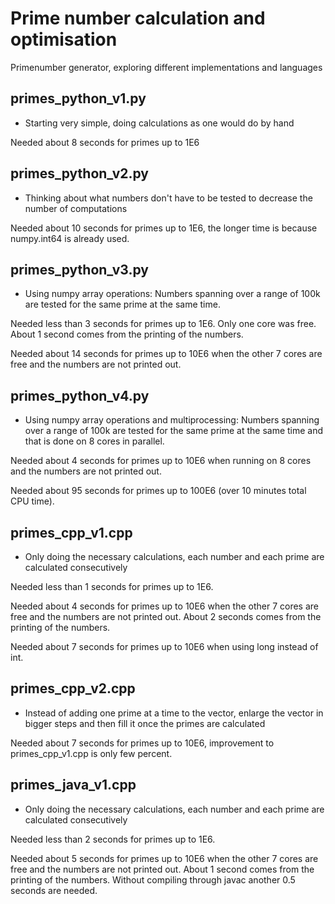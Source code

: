 # Prime number calculation and optimisation
Primenumber generator, exploring different implementations and languages


## primes_python_v1.py
* Starting very simple, doing calculations as one would do by hand

Needed about 8 seconds for primes up to 1E6


## primes_python_v2.py
* Thinking about what numbers don't have to be tested to decrease the number of computations

Needed about 10 seconds for primes up to 1E6, the longer time is because numpy.int64 is already used.


## primes_python_v3.py
* Using numpy array operations: Numbers spanning over a range of 100k are tested for the same prime at the same time.

Needed less than 3 seconds for primes up to 1E6. Only one core was free. About 1 second comes from the printing of the numbers.

Needed about 14 seconds for primes up to 10E6 when the other 7 cores are free and the numbers are not printed out.


## primes_python_v4.py
* Using numpy array operations and multiprocessing: Numbers spanning over a range of 100k are tested for the same prime at the same time and that is done on 8 cores in parallel.

Needed about 4 seconds for primes up to 10E6 when running on 8 cores and the numbers are not printed out.

Needed about 95 seconds for primes up to 100E6 (over 10 minutes total CPU time).


## primes_cpp_v1.cpp
* Only doing the necessary calculations, each number and each prime are calculated consecutively

Needed less than 1 seconds for primes up to 1E6.

Needed about 4 seconds for primes up to 10E6 when the other 7 cores are free and the numbers are not printed out. About 2 seconds comes from the printing of the numbers.

Needed about 7 seconds for primes up to 10E6 when using long instead of int.


## primes_cpp_v2.cpp
* Instead of adding one prime at a time to the vector, enlarge the vector in bigger steps and then fill it once the primes are calculated

Needed about 7 seconds for primes up to 10E6, improvement to primes\_cpp\_v1.cpp is only few percent.


## primes_java_v1.cpp
* Only doing the necessary calculations, each number and each prime are calculated consecutively

Needed less than 2 seconds for primes up to 1E6.

Needed about 5 seconds for primes up to 10E6 when the other 7 cores are free and the numbers are not printed out. About 1 second comes from the printing of the numbers. Without compiling through javac another 0.5 seconds are needed.

